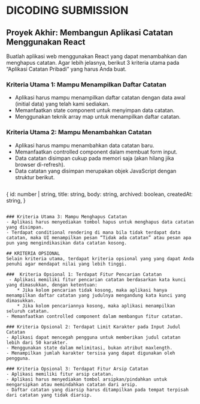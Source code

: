 # DICODING SUBMISSION
## Proyek Akhir: Membangun Aplikasi Catatan Menggunakan React

Buatlah aplikasi web menggunakan React yang dapat menambahkan dan menghapus catatan. Agar lebih jelasnya, berikut 3 kriteria utama pada “Aplikasi Catatan Pribadi” yang harus Anda buat.

### Kriteria Utama 1: Mampu Menampilkan Daftar Catatan
- Aplikasi harus mampu menampilkan daftar catatan dengan data awal (initial data) yang telah kami sediakan.
- Memanfaatkan state component untuk menyimpan data catatan.
- Menggunakan teknik array map untuk menampilkan daftar catatan.

### Kriteria Utama 2: Mampu Menambahkan Catatan
- Aplikasi harus mampu menambahkan data catatan baru.
- Memanfaatkan controlled component dalam membuat form input.
- Data catatan disimpan cukup pada memori saja (akan hilang jika browser di-refresh).
- Data catatan yang disimpan merupakan objek JavaScript dengan struktur berikut.
  ```
{
  id: number | string,
  title: string,
  body: string,
  archived: boolean, 
  createdAt: string,
}
```

### Kriteria Utama 3: Mampu Menghapus Catatan
- Aplikasi harus menyediakan tombol hapus untuk menghapus data catatan yang disimpan.
- Terdapat conditional rendering di mana bila tidak terdapat data catatan, maka UI menampilkan pesan “Tidak ada catatan” atau pesan apa pun yang mengindikasikan data catatan kosong.

## KRITERIA OPSIONAL
Selain kriteria utama, terdapat kriteria opsional yang yang dapat Anda penuhi agar mendapat nilai yang lebih tinggi.

###  Kriteria Opsional 1: Terdapat Fitur Pencarian Catatan
 - Aplikasi memiliki fitur pencarian catatan berdasarkan kata kunci yang dimasukkan, dengan ketentuan:
    * Jika kolom pencarian tidak kosong, maka aplikasi hanya menampilkan daftar catatan yang judulnya mengandung kata kunci yang dimasukkan.
    * Jika kolom pencariannya kosong, maka aplikasi menampilkan seluruh catatan.
- Memanfaatkan controlled component dalam membangun fitur catatan.

### Kriteria Opsional 2: Terdapat Limit Karakter pada Input Judul Catatan
- Aplikasi dapat mencegah pengguna untuk memberikan judul catatan lebih dari 50 karakter.
- Menggunakan state dalam melimitasi, bukan atribut maxlength.
- Menampilkan jumlah karakter tersisa yang dapat digunakan oleh pengguna.

### Kriteria Opsional 3: Terdapat Fitur Arsip Catatan
- Aplikasi memiliki fitur arsip catatan.
- Aplikasi harus menyediakan tombol arsipkan/pindahkan untuk mengarsipkan atau memindahkan catatan dari arsip.
- Daftar catatan yang diarsip harus ditampilkan pada tempat terpisah dari catatan yang tidak diarsip.

